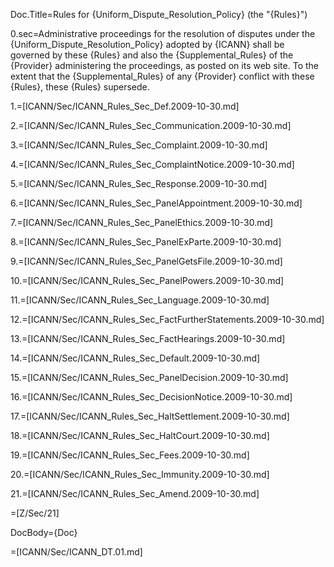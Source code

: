 Doc.Title=Rules for {Uniform_Dispute_Resolution_Policy} (the "{Rules}")

0.sec=Administrative proceedings for the resolution of disputes under the {Uniform_Dispute_Resolution_Policy} adopted by {ICANN} shall be governed by these {Rules} and also the {Supplemental_Rules} of the {Provider} administering the proceedings, as posted on its web site. To the extent that the {Supplemental_Rules} of any {Provider} conflict with these {Rules}, these {Rules} supersede.

1.=[ICANN/Sec/ICANN_Rules_Sec_Def.2009-10-30.md]

2.=[ICANN/Sec/ICANN_Rules_Sec_Communication.2009-10-30.md]

3.=[ICANN/Sec/ICANN_Rules_Sec_Complaint.2009-10-30.md]

4.=[ICANN/Sec/ICANN_Rules_Sec_ComplaintNotice.2009-10-30.md]

5.=[ICANN/Sec/ICANN_Rules_Sec_Response.2009-10-30.md]

6.=[ICANN/Sec/ICANN_Rules_Sec_PanelAppointment.2009-10-30.md]

7.=[ICANN/Sec/ICANN_Rules_Sec_PanelEthics.2009-10-30.md]

8.=[ICANN/Sec/ICANN_Rules_Sec_PanelExParte.2009-10-30.md]

9.=[ICANN/Sec/ICANN_Rules_Sec_PanelGetsFile.2009-10-30.md]

10.=[ICANN/Sec/ICANN_Rules_Sec_PanelPowers.2009-10-30.md]

11.=[ICANN/Sec/ICANN_Rules_Sec_Language.2009-10-30.md]

12.=[ICANN/Sec/ICANN_Rules_Sec_FactFurtherStatements.2009-10-30.md]

13.=[ICANN/Sec/ICANN_Rules_Sec_FactHearings.2009-10-30.md]

14.=[ICANN/Sec/ICANN_Rules_Sec_Default.2009-10-30.md]

15.=[ICANN/Sec/ICANN_Rules_Sec_PanelDecision.2009-10-30.md]

16.=[ICANN/Sec/ICANN_Rules_Sec_DecisionNotice.2009-10-30.md]

17.=[ICANN/Sec/ICANN_Rules_Sec_HaltSettlement.2009-10-30.md]

18.=[ICANN/Sec/ICANN_Rules_Sec_HaltCourt.2009-10-30.md]

19.=[ICANN/Sec/ICANN_Rules_Sec_Fees.2009-10-30.md]

20.=[ICANN/Sec/ICANN_Rules_Sec_Immunity.2009-10-30.md]

21.=[ICANN/Sec/ICANN_Rules_Sec_Amend.2009-10-30.md]

=[Z/Sec/21]

DocBody={Doc}

=[ICANN/Sec/ICANN_DT.01.md]